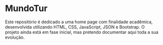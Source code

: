 # MundoTur
Este repositório é dedicado a uma home page com finalidade acadêmica, desenvolvida utilizando HTML, CSS, JavaScript, JSON e Bootstrap. O projeto ainda está em fase inicial, mas pretendo documentar aqui toda a sua evolução.
